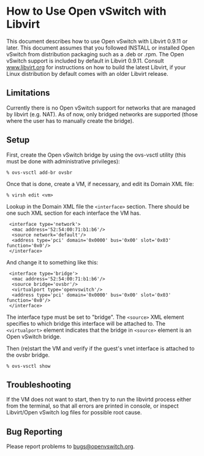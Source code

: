 How to Use Open vSwitch with Libvirt
====================================

This document describes how to use Open vSwitch with Libvirt 0.9.11 or
later. This document assumes that you followed INSTALL or installed
Open vSwitch from distribution packaging such as a .deb or .rpm. The Open
vSwitch support is included by default in Libvirt 0.9.11. Consult
www.libvirt.org for instructions on how to build the latest Libvirt, if your
Linux distribution by default comes with an older Libvirt release.

Limitations
-----------
Currently there is no Open vSwitch support for networks that are managed
by libvirt (e.g. NAT). As of now, only bridged networks are supported (those
where the user has to manually create the bridge).

Setup
-----

First, create the Open vSwitch bridge by using the ovs-vsctl utility (this
must be done with administrative privileges):

    % ovs-vsctl add-br ovsbr

Once that is done, create a VM, if necessary, and edit its Domain XML file:

    % virsh edit <vm>

Lookup in the Domain XML file the `<interface>` section. There should be one
such XML section for each interface the VM has.

```
 <interface type='network'>
  <mac address='52:54:00:71:b1:b6'/>
  <source network='default'/>
  <address type='pci' domain='0x0000' bus='0x00' slot='0x03' function='0x0'/>
 </interface>
```

And change it to something like this:

```
 <interface type='bridge'>
  <mac address='52:54:00:71:b1:b6'/>
  <source bridge='ovsbr'/>
  <virtualport type='openvswitch'/>
  <address type='pci' domain='0x0000' bus='0x00' slot='0x03' function='0x0'/>
 </interface>
 ```

The interface type must be set to "bridge". The `<source>` XML element
specifies to which bridge this interface will be attached to. The
`<virtualport>` element indicates that the bridge in `<source>` element is an
Open vSwitch bridge.

Then (re)start the VM and verify if the guest's vnet interface is attached to
the ovsbr bridge.

    % ovs-vsctl show

Troubleshooting
---------------
If the VM does not want to start, then try to run the libvirtd process either
from the terminal, so that all errors are printed in console, or inspect
Libvirt/Open vSwitch log files for possible root cause.

Bug Reporting
-------------

Please report problems to bugs@openvswitch.org.
